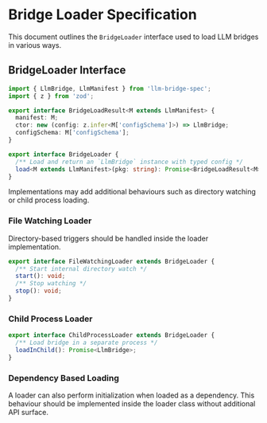 # Bridge Loader Specification

This document outlines the `BridgeLoader` interface used to load LLM bridges in various ways.

## BridgeLoader Interface

```typescript
import { LlmBridge, LlmManifest } from 'llm-bridge-spec';
import { z } from 'zod';

export interface BridgeLoadResult<M extends LlmManifest> {
  manifest: M;
  ctor: new (config: z.infer<M['configSchema']>) => LlmBridge;
  configSchema: M['configSchema'];
}

export interface BridgeLoader {
  /** Load and return an `LlmBridge` instance with typed config */
  load<M extends LlmManifest>(pkg: string): Promise<BridgeLoadResult<M>>;
}
```

Implementations may add additional behaviours such as directory watching or child process loading.

### File Watching Loader

Directory-based triggers should be handled inside the loader implementation.

```typescript
export interface FileWatchingLoader extends BridgeLoader {
  /** Start internal directory watch */
  start(): void;
  /** Stop watching */
  stop(): void;
}
```

### Child Process Loader

```typescript
export interface ChildProcessLoader extends BridgeLoader {
  /** Load bridge in a separate process */
  loadInChild(): Promise<LlmBridge>;
}
```

### Dependency Based Loading

A loader can also perform initialization when loaded as a dependency. This behaviour should be implemented inside the loader class without additional API surface.
